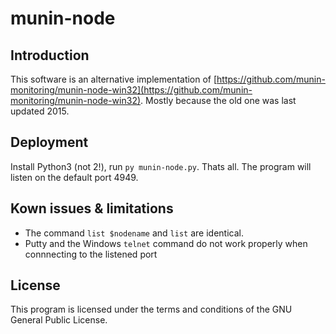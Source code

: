 # munin-node

## Introduction

This software is an alternative implementation of [https://github.com/munin-monitoring/munin-node-win32](https://github.com/munin-monitoring/munin-node-win32). Mostly because the old one was last updated 2015.

## Deployment

Install Python3 (not 2!), run `py munin-node.py`. Thats all. The program will listen on the default port 4949.

## Kown issues & limitations

- The command `list $nodename` and `list` are identical.
- Putty and the Windows `telnet` command do not work properly when connnecting to the listened port

## License 

This program is licensed under the terms and conditions of the GNU General Public License.

